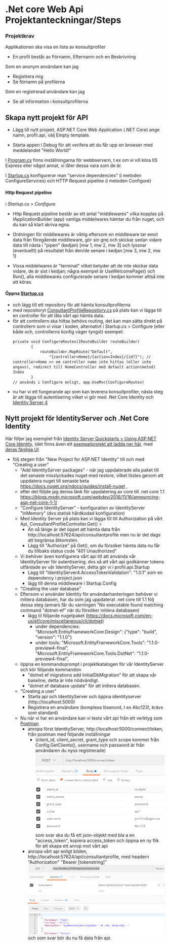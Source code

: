 ﻿# .Net core Web Api Projektanteckningar/Steps
### Projektkrav 
Applikationen ska visa en lista av konsultprofiler
- En profil består av Förnamn, Efternamn och en Beskrivning

Som en anonym användare kan jag
- Registrera mig
- Se förnamn på profilerna
	
Som en registrerad användare kan jag
- Se all information i konsultprofilerna



## Skapa nytt projekt för API
- Lägg till nytt projekt, ASP.NET Core Web Application (.NET Core)
ange namn, profil.api, välj Empty template.

- Starta appen i Debug för att verifera att du får upp en browser med meddelandet "Hello World!"

I [Program.cs](Program.cs) finns inställningarna för webbservern, t ex om vi vill köra IIS Express eller något annat, vi låter dessa vara som de är.

I [Startup.cs](Startup.cs)  konfigurerar man "service dependencies" (i metoden ConfigureServices) och  HTTP Request pipeline (i metoden Configure)

#### Http Request pipeline
*i Startup.cs > Configure*
- Http Request pipeline består av ett antal "middlewares" vilka kopplas på IApplicationBuilder (app)
vanliga  middelwares hämtar du från nuget, och du kan så klart skriva egna.
- Ordningen för middlewares är viktig eftersom en middleware tar emot data från föregående middleware, 
gör sin grej och skickar sedan vidare data till nästa i "pipen" (kedjan) [mw 1, mw 2, mw 3] och lyssnar (eventuellt) på resultatet från den/de senare i kedjan [mw 3, mw 2, mw 1]

- Vissa middelwares är "terminal" vilket betyder att de inte skickar data vidare, de är sist i kedjan; 
	några exempel är UseWelcomePage() och Run(), alla middlewares configurerade senare i kedjan kommer alltså inte att köras.

#### Öppna [Startup.cs](Startup.cs)
- och lägg till ett repository för att hämta konsultprofilerna
- med repositoryt [ConsultantProfileRepository.cs](Models/ConsultantProfileRepository.cs) på plats kan vi lägga till en controller för att låta vårt api hämta data.
- för att controllern ska hittas behövs routing, det kan man sätta direkt på controllern som vi visar i koden, alternativt i Startup.cs > Configure (eller både och, controllerns konfig väger tyngst)
exempel: 
	```
	private void ConfigureRoutes(IRouteBuilder routeBuilder)
			{
				routeBuilder.MapRoute("Default",
					"{controller=Home}/{action=Index}/{id?}"); // controller=Home >> om controller name inte hittas (eller inte angavs), redirect till HomeController med default action(metod) Index
			}
	// används i Configure enligt, app.UseMvc(ConfigureRoutes)
	```
- nu har vi ett fungerande api som kan leverera konsultprofiler, nästa steg är att lägga till autentisering vilket vi gör med .Net Core Identity och [Identity Server 4](https://github.com/IdentityServer/IdentityServer4)

## Nytt projekt för IdentityServer och .Net Core Identity
Här följer jag exemplet från [Identity Server Quickstarts > Using ASP.NET Core Identity](https://identityserver4.readthedocs.io/en/release/quickstarts/6_aspnet_identity.html), (det finns även ett [exempelprojekt att ladda ner här](https://github.com/IdentityServer/IdentityServer4.Samples/tree/dev/Quickstarts/6_AspNetIdentity),
med [deras färdiga UI](https://github.com/IdentityServer/IdentityServer4.Quickstart.UI)
- följ stegen från "New Project for ASP.NET Identity" till och med "Creating a user"
  - "Add IdentityServer packages" - när jag uppdaterade alla paket till det senaste misslyckades nuget med restore, vilket löstes genom att uppdatera nuget till senaste beta https://docs.nuget.org/ndocs/guides/install-nuget ,  
  - efter det följde jag denna länk för uppdatering av core till .net core 1.1 https://blogs.msdn.microsoft.com/webdev/2016/11/16/announcing-asp-net-core-1-1/
  - "Configure IdentityServer" - konfiguration av IdentityServer "InMemory" (dvs statisk hårdkodad konfiguration)
  - Med Identity Server på plats kan vi lägga till till Authorization på vårt Api, ConsultantProfileController.Get() > 
    - Än så länge är det öppet att hämta data från http://localhost:57624/api/consultantprofile men nu är det dags att begränsa åtkomsten.
    - Lägg till "Authorize" på Get(), om du försöker hämta data nu får du tillbaks status code "401 Unauthorized"
  - Vi behöver även konfigurera vårt api till att använda vår IdentityServer för autentisering, dvs så att vårt api godkänner tokens utfärdade av vår IdentityServer, detta gör vi i profil.api.Startup
    - Lägg till "IdentityServer4.AccessTokenValidation": "1.0.1" som en dependency i project.json
    - lägg till denna middleware i Startup.Config
  - "Creating the user database" 
  - Eftersom vi använder Identity för användarhanteringen behöver vi initiera databasen, har du som jag uppdaterat .net core till 1.1 följ dessa steg (annars får du varningen "No executable found matching command "dotnet-ef" när du försöker initiera databasen)
    - lägg til följande nugetpaket (https://docs.microsoft.com/en-us/ef/core/miscellaneous/cli/dotnet)   
      - under dependencies: "Microsoft.EntityFrameworkCore.Design": {"type": "build", "version": "1.1.0"}
      - under tools: "Microsoft.EntityFrameworkCore.Tools": "1.1.0-preview4-final",
    "Microsoft.EntityFrameworkCore.Tools.DotNet": "1.1.0-preview4-final",
  - öppna en kommandoprompt i projektkatalogen för vår IdentityServer och kör följande kommandon
      - "dotnet ef migrations add InitialDbMigration" för att skapa vår baseline, detta är inte nödvändigt.
      - "dotnet ef database update" för att initiera databasen.
  - "Creating a user"
    - Starta api och IdentityServer och öppna identityserver (http://localhost:5000) 
    - Registrera en användare (komplexa lösenord, t ex Abc123!, krävs som standard)
  - Nu när vi har en användare kan vi testa vårt api från ett verktyg som [Postman](https://www.getpostman.com/)
    - anropa först IdentityServer, http://localhost:5000/connect/token, från postman med följande inställningar 
      - (client_id, client_secret, grant_type och scope kommer från Config.GetClients(), username och password är från användaren du nyss registrerade) ![Connect Token Settings](ReadMe_images/connect_token_settings.png) som svar ska du få ett json-objekt med bla a en "access_token", kopiera access_token och öppna en ny flik för att skapa ett anrop mot vårt api
    - anropa vårt api enligt bilden, http://localhost:57624/api/consultantprofile, med headern "Authorization" "Bearer [tokenstring]" ![Api Anrop Bearer Token](ReadMe_images/api-anrop_bearer-token.png) och som svar bör du nu få data från api.
